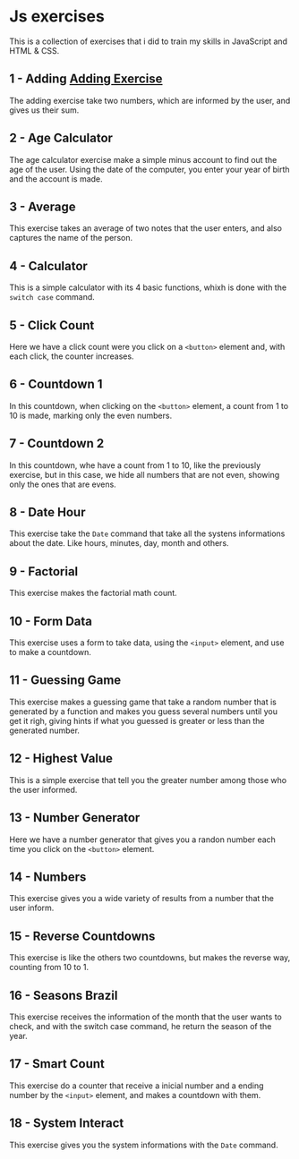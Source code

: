 # Js exercises
This is a collection of exercises that i did to train my skills in JavaScript and HTML & CSS.

## 1 - Adding [Adding Exercise](adding)
The adding exercise take two numbers, which are informed by the user, and gives us their sum.

## 2 - Age Calculator  
The age calculator exercise make a simple minus account to find out the age of the user. Using the date of the computer, you enter your year of birth and the account is made.

## 3 - Average
This exercise takes an average of two notes that the user enters, and also captures the name of the person.

## 4 - Calculator
This is a simple calculator with its 4 basic functions, whixh is done with the `switch case` command.

## 5 - Click Count
Here we have a click count were you click on a `<button>` element and, with each click, the counter increases.

## 6 - Countdown 1
In this countdown, when clicking on the `<button>` element, a count from 1 to 10 is made, marking only the even numbers.

## 7 - Countdown 2
In this countdown, whe have a count from 1 to 10, like the previously exercise, but in this case, we hide all numbers that are not even, showing only the ones that are evens.

## 8 - Date Hour
This exercise take the `Date` command that take all the systens informations about the date. Like hours, minutes, day, month and others.

## 9 - Factorial
This exercise makes the factorial math count.

## 10 - Form Data
This exercise uses a form to take data, using the `<input>` element, and use to make a countdown.

## 11 - Guessing Game
This exercise makes a guessing game that take a random number that is generated by a function and makes you guess several numbers until you get it righ, giving hints if what you guessed is greater or less than the generated number.

## 12 - Highest Value
This is a simple exercise that tell you the greater number among those who the user informed.

## 13 - Number Generator
Here we have a number generator that gives you a randon number each time you click on the `<button>` element.

## 14 - Numbers
This exercise gives you a wide variety of results from a number that the user inform.

## 15 - Reverse Countdowns
This exercise is like the others two countdowns, but makes the reverse way, counting from 10 to 1.

## 16 - Seasons Brazil
This exercise receives the information of the month that the user wants to check, and with the switch case command, he return the season of the year.

## 17 - Smart Count
This exercise do a counter that receive a inicial number and a ending number by the `<input>` element, and makes a countdown with them.

## 18 - System Interact
This exercise gives you the system informations with the `Date` command.
